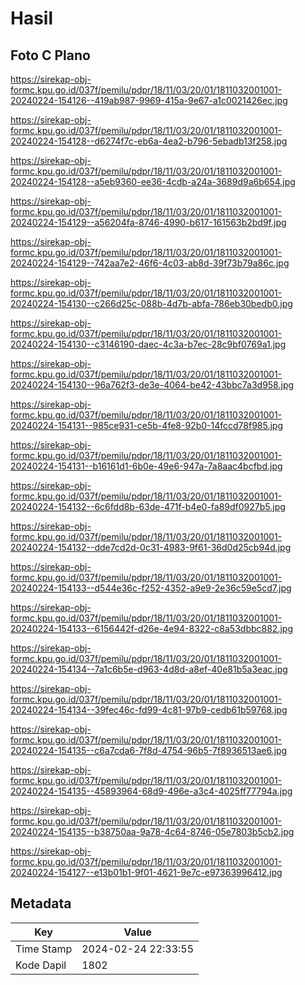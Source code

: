 # Hasil

## Foto C Plano

https://sirekap-obj-formc.kpu.go.id/037f/pemilu/pdpr/18/11/03/20/01/1811032001001-20240224-154126--419ab987-9969-415a-9e67-a1c0021426ec.jpg

https://sirekap-obj-formc.kpu.go.id/037f/pemilu/pdpr/18/11/03/20/01/1811032001001-20240224-154128--d6274f7c-eb6a-4ea2-b796-5ebadb13f258.jpg

https://sirekap-obj-formc.kpu.go.id/037f/pemilu/pdpr/18/11/03/20/01/1811032001001-20240224-154128--a5eb9360-ee36-4cdb-a24a-3689d9a6b654.jpg

https://sirekap-obj-formc.kpu.go.id/037f/pemilu/pdpr/18/11/03/20/01/1811032001001-20240224-154129--a56204fa-8746-4990-b617-161563b2bd9f.jpg

https://sirekap-obj-formc.kpu.go.id/037f/pemilu/pdpr/18/11/03/20/01/1811032001001-20240224-154129--742aa7e2-46f6-4c03-ab8d-39f73b79a86c.jpg

https://sirekap-obj-formc.kpu.go.id/037f/pemilu/pdpr/18/11/03/20/01/1811032001001-20240224-154130--c266d25c-088b-4d7b-abfa-786eb30bedb0.jpg

https://sirekap-obj-formc.kpu.go.id/037f/pemilu/pdpr/18/11/03/20/01/1811032001001-20240224-154130--c3146190-daec-4c3a-b7ec-28c9bf0769a1.jpg

https://sirekap-obj-formc.kpu.go.id/037f/pemilu/pdpr/18/11/03/20/01/1811032001001-20240224-154130--96a762f3-de3e-4064-be42-43bbc7a3d958.jpg

https://sirekap-obj-formc.kpu.go.id/037f/pemilu/pdpr/18/11/03/20/01/1811032001001-20240224-154131--985ce931-ce5b-4fe8-92b0-14fccd78f985.jpg

https://sirekap-obj-formc.kpu.go.id/037f/pemilu/pdpr/18/11/03/20/01/1811032001001-20240224-154131--b16161d1-6b0e-49e6-947a-7a8aac4bcfbd.jpg

https://sirekap-obj-formc.kpu.go.id/037f/pemilu/pdpr/18/11/03/20/01/1811032001001-20240224-154132--6c6fdd8b-63de-471f-b4e0-fa89df0927b5.jpg

https://sirekap-obj-formc.kpu.go.id/037f/pemilu/pdpr/18/11/03/20/01/1811032001001-20240224-154132--dde7cd2d-0c31-4983-9f61-36d0d25cb94d.jpg

https://sirekap-obj-formc.kpu.go.id/037f/pemilu/pdpr/18/11/03/20/01/1811032001001-20240224-154133--d544e36c-f252-4352-a9e9-2e36c59e5cd7.jpg

https://sirekap-obj-formc.kpu.go.id/037f/pemilu/pdpr/18/11/03/20/01/1811032001001-20240224-154133--6156442f-d26e-4e94-8322-c8a53dbbc882.jpg

https://sirekap-obj-formc.kpu.go.id/037f/pemilu/pdpr/18/11/03/20/01/1811032001001-20240224-154134--7a1c6b5e-d963-4d8d-a8ef-40e81b5a3eac.jpg

https://sirekap-obj-formc.kpu.go.id/037f/pemilu/pdpr/18/11/03/20/01/1811032001001-20240224-154134--39fec46c-fd99-4c81-97b9-cedb61b59768.jpg

https://sirekap-obj-formc.kpu.go.id/037f/pemilu/pdpr/18/11/03/20/01/1811032001001-20240224-154135--c6a7cda6-7f8d-4754-96b5-7f8936513ae6.jpg

https://sirekap-obj-formc.kpu.go.id/037f/pemilu/pdpr/18/11/03/20/01/1811032001001-20240224-154135--45893964-68d9-496e-a3c4-4025ff77794a.jpg

https://sirekap-obj-formc.kpu.go.id/037f/pemilu/pdpr/18/11/03/20/01/1811032001001-20240224-154135--b38750aa-9a78-4c64-8746-05e7803b5cb2.jpg

https://sirekap-obj-formc.kpu.go.id/037f/pemilu/pdpr/18/11/03/20/01/1811032001001-20240224-154127--e13b01b1-9f01-4621-9e7c-e97363996412.jpg


## Metadata

| Key        | Value               |
| ---------- | ------------------- |
| Time Stamp | 2024-02-24 22:33:55 |
| Kode Dapil | 1802                |



